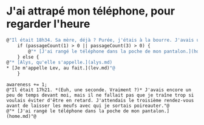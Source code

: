 J'ai attrapé mon téléphone, pour regarder l'heure
============================================================

```1
@"Il était 18h34. Sa mère, déjà ? Purée, j'étais à la bourre. J'avais un rencard avec une nana dans un peu moins de vingt minutes. Comment j'avais pu dormir autant ?"@
	if (passageCount(1) > 0 || passageCount(3) > 0) {
	    @"* [J'ai rangé le téléphone dans la poche de mon pantalon.](home.md)"@
	} else {
@"* [Alys, qu'elle s'appelle.](alys.md)
* [Je m'appelle Lev, au fait.](lev.md)"@
	}
```

```>1 
awareness += 1;
@"Il était 17h21. *(Euh, une seconde. Vraiment ?)* J'avais encore un peu de temps devant moi, mais il ne fallait pas que je traîne trop si voulais éviter d'être en retard. J'attendais le troisième rendez-vous avant de laisser les meufs avec qui je sortais poireauter."@
@"* [J'ai rangé le téléphone dans la poche de mon pantalon.](home.md)"@
```

